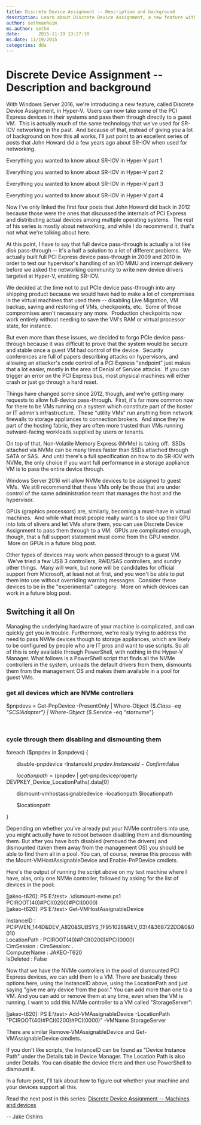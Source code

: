 ```yaml
---
title: Discrete Device Assignment -- Description and background
description: Learn about Discrete Device Assignment, a new feature with Windows Server 2016 for Hyper-V virtual machines.
author: sethmanheim
ms.author: sethm
date:       2015-11-19 13:27:30
ms.date: 11/19/2015
categories: dda
---
```

# Discrete Device Assignment -- Description and background

With Windows Server 2016, we're introducing a new feature, called Discrete Device Assignment, in Hyper-V.  Users can now take some of the PCI Express devices in their systems and pass them through directly to a guest VM.  This is actually much of the same technology that we've used for SR-IOV networking in the past.  And because of that, instead of giving you a lot of background on how this all works, I'll just point to an excellent series of posts that John Howard did a few years ago about SR-IOV when used for networking.

Everything you wanted to know about SR-IOV in Hyper-V part 1

Everything you wanted to know about SR-IOV in Hyper-V part 2

Everything you wanted to know about SR-IOV in Hyper-V part 3

Everything you wanted to know about SR-IOV in Hyper-V part 4

Now I've only linked the first four posts that John Howard did back in 2012 because those were the ones that discussed the internals of PCI Express and distributing actual devices among multiple operating systems.  The rest of his series is mostly about networking, and while I do recommend it, that's not what we're talking about here.

At this point, I have to say that full device pass-through is actually a lot like disk pass-through -- it's a half a solution to a lot of different problems.  We actually built full PCI Express device pass-through in 2009 and 2010 in order to test our hypervisor's handling of an I/O MMU and interrupt delivery before we asked the networking community to write new device drivers targeted at Hyper-V, enabling SR-IOV.

We decided at the time not to put PCIe device pass-through into any shipping product because we would have had to make a lot of compromises in the virtual machines that used them -- disabling Live Migration, VM backup, saving and restoring of VMs, checkpoints, etc.  Some of those compromises aren't necessary any more.  Production checkpoints now work entirely without needing to save the VM's RAM or virtual processor state, for instance. 

But even more than these issues, we decided to forgo PCIe device pass-through because it was difficult to prove that the system would be secure and stable once a guest VM had control of the device.  Security conferences are full of papers describing attacks on hypervisors, and allowing an attacker's code control of a PCI Express "endpoint" just makes that a lot easier, mostly in the area of Denial of Service attacks.  If you can trigger an error on the PCI Express bus, most physical machines will either crash or just go through a hard reset.

Things have changed some since 2012, though, and we're getting many requests to allow full-device pass-through.  First, it's far more common now for there to be VMs running on a system which constitute part of the hoster or IT admin's infrastructure.  These "utility VMs" run anything from network firewalls to storage appliances to connection brokers.  And since they're part of the hosting fabric, they are often more trusted than VMs running outward-facing workloads supplied by users or tenants.

On top of that, Non-Volatile Memory Express (NVMe) is taking off.  SSDs attached via NVMe can be many times faster than SSDs attached through SATA or SAS.  And until there's a full specification on how to do SR-IOV with NVMe, the only choice if you want full performance in a storage appliance VM is to pass the entire device through.

Windows Server 2016 will allow NVMe devices to be assigned to guest VMs.  We still recommend that these VMs only be those that are under control of the same administration team that manages the host and the hypervisor.

GPUs (graphics processors) are, similarly, becoming a must-have in virtual machines.  And while what most people really want is to slice up their GPU into lots of slivers and let VMs share them, you can use Discrete Device Assignment to pass them through to a VM.  GPUs are complicated enough, though, that a full support statement must come from the GPU vendor.  More on GPUs in a future blog post.

Other types of devices may work when passed through to a guest VM.  We've tried a few USB 3 controllers, RAID/SAS controllers, and sundry other things.  Many will work, but none will be candidates for official support from Microsoft, at least not at first, and you won't be able to put them into use without overriding warning messages.  Consider these devices to be in the "experimental" category.  More on which devices can work in a future blog post.

## Switching it all On

Managing the underlying hardware of your machine is complicated, and can quickly get you in trouble. Furthermore, we're really trying to address the need to pass NVMe devices though to storage appliances, which are likely to be configured by people who are IT pros and want to use scripts. So all of this is only available through PowerShell, with nothing in the Hyper-V Manager. What follows is a PowerShell script that finds all the NVMe controllers in the system, unloads the default drivers from them, dismounts them from the management OS and makes them available in a pool for guest VMs.

### get all devices which are NVMe controllers

$pnpdevs = Get-PnpDevice -PresentOnly | Where-Object {$_.Class -eq "SCSIAdapter"} | Where-Object {$_.Service -eq "stornvme"}

 

### cycle through them disabling and dismounting them

foreach ($pnpdev in $pnpdevs) {

       disable-pnpdevice -InstanceId $pnpdev.InstanceId -Confirm:$false

       $locationpath = ($pnpdev | get-pnpdeviceproperty DEVPKEY_Device_LocationPaths).data[0]

       dismount-vmhostassignabledevice -locationpath $locationpath

       $locationpath

}

Depending on whether you've already put your NVMe controllers into use, you might actually have to reboot between disabling them and dismounting them. But after you have both disabled (removed the drivers) and dismounted (taken them away from the management OS) you should be able to find them all in a pool. You can, of course, reverse this process with the Mount-VMHostAssignableDevice and Enable-PnPDevice cmdlets.

Here's the output of running the script above on my test machine where I have, alas, only one NVMe controller, followed by asking for the list of devices in the pool:

[jakeo-t620]: PS E:\test> .\dismount-nvme.ps1  
PCIROOT(40)#PCI(0200)#PCI(0000)  
[jakeo-t620]: PS E:\test> Get-VMHostAssignableDevice

  
InstanceID : PCIP\VEN_144D&DEV_A820&SUBSYS_1F951028&REV_03\4&368722DD&0&0010  
LocationPath : PCIROOT(40)#PCI(0200)#PCI(0000)  
CimSession : CimSession: .  
ComputerName : JAKEO-T620  
IsDeleted : False

Now that we have the NVMe controllers in the pool of dismounted PCI Express devices, we can add them to a VM. There are basically three options here, using the InstanceID above, using the LocationPath and just saying "give me any device from the pool." You can add more than one to a VM. And you can add or remove them at any time, even when the VM is running. I want to add this NVMe controller to a VM called "StorageServer":

[jakeo-t620]: PS E:\test> Add-VMAssignableDevice -LocationPath "PCIROOT(40)#PCI(0200)#PCI(0000)" -VMName StorageServer

There are similar Remove-VMAssignableDevice and Get-VMAssignableDevice cmdlets.

If you don't like scripts, the InstanceID can be found as "Device Instance Path" under the Details tab in Device Manager. The Location Path is also under Details. You can disable the device there and then use PowerShell to dismount it.  

In a future post, I'll talk about how to figure out whether your machine and your devices support all this.

Read the next post in this series: [Discrete Device Assignment -- Machines and devices](/virtualization/community/team-blog/2015/20151120-discrete-device-assignment-machines-and-devices "Discrete Device Assignment Machines and devices")

\-- Jake Oshins
